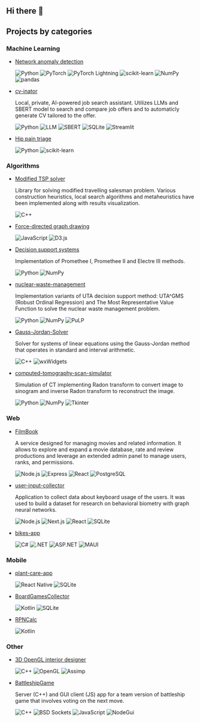 ## Hi there 👋

## Projects by categories

### Machine Learning

- [Network anomaly detection](https://github.com/Szymon-Winiecki/network-anomaly-detection-research)

    ![Python](https://img.shields.io/badge/Python-3776AB?style=for-the-badge&logo=python&logoColor=white)
    ![PyTorch](https://img.shields.io/badge/PyTorch-EE4C2C?style=for-the-badge&logo=pytorch&logoColor=white)
    ![PyTorch Lightning](https://img.shields.io/badge/PyTorch_Lightning-792EE5?style=for-the-badge&logo=pytorch&logoColor=white)
    ![scikit-learn](https://img.shields.io/badge/scikit--learn-F7931E?style=for-the-badge&logo=scikit-learn&logoColor=white)
    ![NumPy](https://img.shields.io/badge/NumPy-013243?style=for-the-badge&logo=numpy&logoColor=white)
    ![pandas](https://img.shields.io/badge/pandas-150458?style=for-the-badge&logo=pandas&logoColor=white)


- [cv-inator](https://github.com/Szymon-Winiecki/cv-inator)

    Local, private, AI-powered job search assistant. Utilizes LLMs and SBERT model to search and compare job offers and to automaticly generate CV tailored to the offer.

    ![Python](https://img.shields.io/badge/Python-3776AB?style=for-the-badge&logo=python&logoColor=white)
    ![LLM](https://img.shields.io/badge/LLM-Large_Language_Model-8A2BE2?style=for-the-badge)
    ![SBERT](https://img.shields.io/badge/SBERT-Sentence_BERT-4B8BBE?style=for-the-badge)
    ![SQLite](https://img.shields.io/badge/SQLite-003B57?style=for-the-badge&logo=sqlite&logoColor=white)
    ![Streamlit](https://img.shields.io/badge/Streamlit-FF4B4B?style=for-the-badge&logo=streamlit&logoColor=white)

- [Hip pain triage](https://github.com/Szymon-Winiecki/ER-hip-pain-traige)

    ![Python](https://img.shields.io/badge/Python-3776AB?style=for-the-badge&logo=python&logoColor=white)
    ![scikit-learn](https://img.shields.io/badge/scikit--learn-F7931E?style=for-the-badge&logo=scikit-learn&logoColor=white)


### Algorithms

- [Modified TSP solver](https://github.com/Szymon-Winiecki/imo-tsp)

    Library for solving modified travelling salesman problem. Various construction heuristics, local search algorithms and metaheuristics have been implemented along with results visualization.

    ![C++](https://img.shields.io/badge/C%2B%2B-00599C?style=for-the-badge&logo=c%2B%2B&logoColor=white)

- [Force-directed graph drawing](https://github.com/Szymon-Winiecki/force-directed-graph-drawing)

    ![JavaScript](https://img.shields.io/badge/JavaScript-F7DF1E?style=for-the-badge&logo=javascript&logoColor=black)
    ![D3.js](https://img.shields.io/badge/D3.js-F9A03C?style=for-the-badge&logo=d3.js&logoColor=black)


- [Decision support systems](https://github.com/Szymon-Winiecki/iswd-electre-promethee)
    
    Implementation of Promethee I, Promethee II and Electre III methods.

    ![Python](https://img.shields.io/badge/Python-3776AB?style=for-the-badge&logo=python&logoColor=white)
    ![NumPy](https://img.shields.io/badge/NumPy-013243?style=for-the-badge&logo=numpy&logoColor=white)

- [nuclear-waste-management](https://github.com/Szymon-Winiecki/iswd-nuclear-waste-management/tree/main)

    Implementation variants of UTA decision support method: UTA^GMS (Robust Ordinal Regression) and The Most Representative Value Function to solve the nuclear waste management problem.

    ![Python](https://img.shields.io/badge/Python-3776AB?style=for-the-badge&logo=python&logoColor=white)
    ![NumPy](https://img.shields.io/badge/NumPy-013243?style=for-the-badge&logo=numpy&logoColor=white)
    ![PuLP](https://img.shields.io/badge/PuLP-FFC107?style=for-the-badge)

- [Gauss-Jordan-Solver](https://github.com/Szymon-Winiecki/Gauss-Jordan-Solver)

    Solver for systems of linear equations using the Gauss-Jordan method that operates in standard and interval arithmetic.

    ![C++](https://img.shields.io/badge/C%2B%2B-00599C?style=for-the-badge&logo=c%2B%2B&logoColor=white)
    ![wxWidgets](https://img.shields.io/badge/wxWidgets-3C7EBB?style=for-the-badge&logo=wxwidgets&logoColor=white)

- [computed-tomography-scan-simulator](https://github.com/Szymon-Winiecki/computed-tomography-scan-simulator)

    Simulation of CT implementing Radon transform to convert image to sinogram and inverse Radon transform to reconstruct the image.

    ![Python](https://img.shields.io/badge/Python-3776AB?style=for-the-badge&logo=python&logoColor=white)
    ![NumPy](https://img.shields.io/badge/NumPy-013243?style=for-the-badge&logo=numpy&logoColor=white)
    ![Tkinter](https://img.shields.io/badge/Tkinter-FFB000?style=for-the-badge)

### Web

- [FilmBook](https://github.com/Szymon-Winiecki/FilmBook)

    A service designed for managing movies and related information. It allows to explore and expand a movie database, rate and review productions and leverage an extended admin panel to manage users, ranks, and permissions.

    ![Node.js](https://img.shields.io/badge/Node.js-339933?style=for-the-badge&logo=nodedotjs&logoColor=white)
    ![Express](https://img.shields.io/badge/Express.js-000000?style=for-the-badge&logo=express&logoColor=white)
    ![React](https://img.shields.io/badge/React-20232A?style=for-the-badge&logo=react&logoColor=61DAFB)
    ![PostgreSQL](https://img.shields.io/badge/PostgreSQL-4169E1?style=for-the-badge&logo=postgresql&logoColor=white)

- [user-input-collector](https://github.com/Szymon-Winiecki/bbgnn-user-input-collector)

    Application to collect data about keyboard usage of the users. It was used to build a dataset for research on behavioral biometry with graph neural networks.  

    ![Node.js](https://img.shields.io/badge/Node.js-339933?style=for-the-badge&logo=nodedotjs&logoColor=white)
    ![Next.js](https://img.shields.io/badge/Next.js-000000?style=for-the-badge&logo=nextdotjs&logoColor=white)
    ![React](https://img.shields.io/badge/React-20232A?style=for-the-badge&logo=react&logoColor=61DAFB)
    ![SQLite](https://img.shields.io/badge/SQLite-003B57?style=for-the-badge&logo=sqlite&logoColor=white)

- [bikes-app](https://github.com/Szymon-Winiecki/projekt-pw)

    ![C#](https://img.shields.io/badge/C%23-239120?style=for-the-badge&logo=c-sharp&logoColor=white)
    ![.NET](https://img.shields.io/badge/.NET-512BD4?style=for-the-badge&logo=dotnet&logoColor=white)
    ![ASP.NET](https://img.shields.io/badge/ASP.NET-5C2D91?style=for-the-badge&logo=dotnet&logoColor=white)
    ![MAUI](https://img.shields.io/badge/.NET_MAUI-512BD4?style=for-the-badge&logo=dotnet&logoColor=white)



### Mobile

- [plant-care-app](https://github.com/Szymon-Winiecki/plant-care-app)

    ![React Native](https://img.shields.io/badge/React_Native-20232A?style=for-the-badge&logo=react&logoColor=61DAFB)
    ![SQLite](https://img.shields.io/badge/SQLite-003B57?style=for-the-badge&logo=sqlite&logoColor=white)

- [BoardGamesCollector](https://github.com/Szymon-Winiecki/BoardGamesCollector)

    ![Kotlin](https://img.shields.io/badge/Kotlin-7F52FF?style=for-the-badge&logo=kotlin&logoColor=white)
    ![SQLite](https://img.shields.io/badge/SQLite-003B57?style=for-the-badge&logo=sqlite&logoColor=white)


- [RPNCalc](https://github.com/Szymon-Winiecki/RPNCalc)

    ![Kotlin](https://img.shields.io/badge/Kotlin-7F52FF?style=for-the-badge&logo=kotlin&logoColor=white)



### Other

- [3D OpenGL interior designer](https://github.com/maciej-wieczorek/ProjektGKW)

    ![C++](https://img.shields.io/badge/C%2B%2B-00599C?style=for-the-badge&logo=c%2B%2B&logoColor=white)
    ![OpenGL](https://img.shields.io/badge/OpenGL-5586A4?style=for-the-badge&logo=opengl&logoColor=white)
    ![Assimp](https://img.shields.io/badge/Assimp-007ACC?style=for-the-badge&logo=assimp&logoColor=white)


- [BattleshipGame](https://github.com/Szymon-Winiecki/BattleshipGame)

    Server (C++) and GUI client (JS) app for a team version of battleship game that involves voting on the next move.

    ![C++](https://img.shields.io/badge/C%2B%2B-00599C?style=for-the-badge&logo=c%2B%2B&logoColor=white)
    ![BSD Sockets](https://img.shields.io/badge/BSD_Sockets-Networking-555555?style=for-the-badge)
    ![JavaScript](https://img.shields.io/badge/JavaScript-F7DF1E?style=for-the-badge&logo=javascript&logoColor=black)
    ![NodeGui](https://img.shields.io/badge/NodeGui-43B02A?style=for-the-badge)
